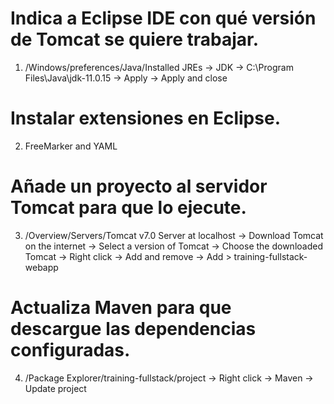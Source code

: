 # Indica a Eclipse IDE con qué versión de Tomcat se quiere trabajar.
1. /Windows/preferences/Java/Installed JREs 
        -> JDK
        -> C:\Program Files\Java\jdk-11.0.15
        -> Apply
        -> Apply and close

# Instalar extensiones en Eclipse.
2. FreeMarker and YAML

# Añade un proyecto al servidor Tomcat para que lo ejecute.
3. /Overview/Servers/Tomcat v7.0 Server at localhost 
        -> Download Tomcat on the internet
        -> Select a version of Tomcat
        -> Choose the downloaded Tomcat
        -> Right click 
        -> Add and remove
        -> Add > training-fullstack-webapp

# Actualiza Maven para que descargue las dependencias configuradas.
4. /Package Explorer/training-fullstack/project 
        -> Right click
        -> Maven
        -> Update project